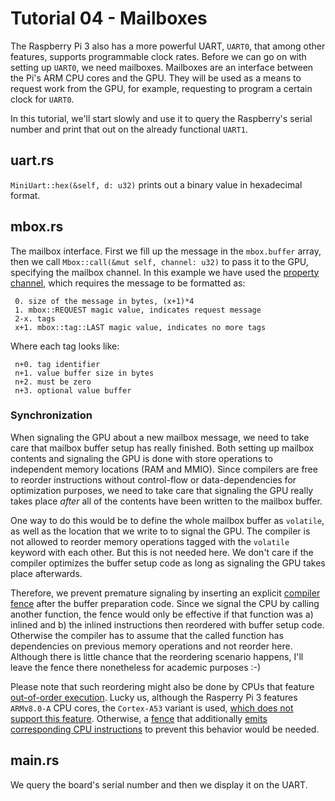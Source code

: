 # Tutorial 04 - Mailboxes

The Raspberry Pi 3 also has a more powerful UART, `UART0`, that among other
features, supports programmable clock rates.  Before we can go on with setting
up `UART0`, we need mailboxes. Mailboxes are an interface between the Pi's ARM
CPU cores and the GPU. They will be used as a means to request work from the
GPU, for example, requesting to program a certain clock for `UART0`.

In this tutorial, we'll start slowly and use it to query the Raspberry's serial
number and print that out on the already functional `UART1`.

## uart.rs

`MiniUart::hex(&self, d: u32)` prints out a binary value in hexadecimal format.

## mbox.rs

The mailbox interface. First we fill up the message in the `mbox.buffer` array,
then we call `Mbox::call(&mut self, channel: u32)` to pass it to the GPU,
specifying the mailbox channel. In this example we have used the [property
channel], which requires the message to be formatted as:

[property channel]: (https://github.com/raspberrypi/firmware/wiki/Mailbox-property-interface)

```
 0. size of the message in bytes, (x+1)*4
 1. mbox::REQUEST magic value, indicates request message
 2-x. tags
 x+1. mbox::tag::LAST magic value, indicates no more tags
```

Where each tag looks like:

```
 n+0. tag identifier
 n+1. value buffer size in bytes
 n+2. must be zero
 n+3. optional value buffer
```

### Synchronization

When signaling the GPU about a new mailbox message, we need to take care that
mailbox buffer setup has really finished. Both setting up mailbox contents and
signaling the GPU is done with store operations to independent memory locations
(RAM and MMIO). Since compilers are free to reorder instructions without
control-flow or data-dependencies for optimization purposes, we need to take
care that signaling the GPU really takes place _after_ all of the contents have
been written to the mailbox buffer.

One way to do this would be to define the whole mailbox buffer as `volatile`, as
well as the location that we write to to signal the GPU. The compiler is not
allowed to reorder memory operations tagged with the `volatile` keyword with
each other. But this is not needed here. We don't care if the compiler optimizes
the buffer setup code as long as signaling the GPU takes place afterwards.

Therefore, we prevent premature signaling by inserting an explicit [compiler
fence] after the buffer preparation code. Since we signal the CPU by calling
another function, the fence would only be effective if that function was a)
inlined and b) the inlined instructions then reordered with buffer setup
code. Otherwise the compiler has to assume that the called function has
dependencies on previous memory operations and not reorder here. Although there
is little chance that the reordering scenario happens, I'll leave the fence
there nonetheless for academic purposes :-)

Please note that such reordering might also be done by CPUs that feature
[out-of-order execution].  Lucky us, although the Rasperry Pi 3 features
`ARMv8.0-A` CPU cores, the `Cortex-A53` variant is used, [which does not support
this feature].  Otherwise, a [fence] that additionally [emits corresponding CPU
instructions] to prevent this behavior would be needed.

[compiler fence]: https://doc.rust-lang.org/beta/core/sync/atomic/fn.compiler_fence.html
[out-of-order execution]: https://en.wikipedia.org/wiki/Out-of-order_execution
[which does not support this feature]: https://en.wikipedia.org/wiki/Comparison_of_ARMv8-A_cores
[fence]: https://doc.rust-lang.org/std/sync/atomic/fn.fence.html
[emits corresponding CPU instructions]: https://developer.arm.com/products/architecture/a-profile/docs/100941/latest/barriers

## main.rs

We query the board's serial number and then we display it on the UART.
